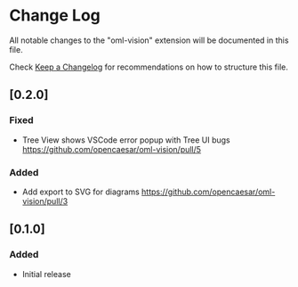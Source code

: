 # Change Log

All notable changes to the "oml-vision" extension will be documented in this file.

Check [Keep a Changelog](http://keepachangelog.com/) for recommendations on how to structure this file.

## [0.2.0]

### Fixed
- Tree View shows VSCode error popup with Tree UI bugs https://github.com/opencaesar/oml-vision/pull/5

### Added
- Add export to SVG for diagrams https://github.com/opencaesar/oml-vision/pull/3

## [0.1.0]

### Added
- Initial release
